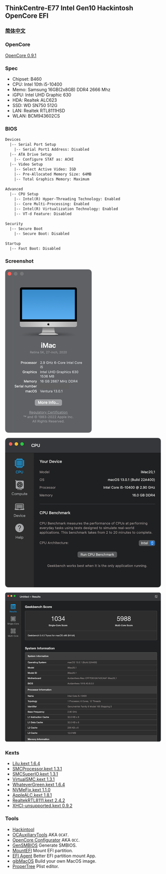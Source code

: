 ## ThinkCentre-E77 Intel Gen10 Hackintosh OpenCore EFI


### [简体中文](README.zh_CN.md)


### OpenCore

[OpenCore 0.9.1](https://github.com/acidanthera/OpenCorePkg)


### Spec

- Chipset: B460
- CPU: Intel 10th i5-10400
- Memo: Samsung 16GB(2x8GB) DDR4 2666 Mhz
- iGPU: Intel UHD Graphic 630
- HDA: Realtek ALC623
- SSD: WD SN750 512G
- LAN: Realtek RTL8111HSD
- WLAN: BCM943602CS


### BIOS

```
Devices
  |-- Serial Port Setup
    |-- Serial Port1 Address: Disabled
  |-- ATA Drive Setup
    |-- Configure STAT as: ACHI
  |-- Video Setup
    |-- Select Active Video: IGD
    |-- Pre-Allocated Memory Size: 64MB
    |-- Total Graphics Memory: Maximum

Advanced
  |-- CPU Setup
    |-- Intel(R) Hyper-Threading Technology: Enabled
    |-- Core Multi-Processing: Enabled
    |-- Intel(R) Virtualization Technology: Enabled
    |-- VT-d Feature: Disabled

Security
  |-- Secure Boot
    |-- Secure Boot: Disabled

Startup
  |-- Fast Boot: Disabled
```


### Screenshot

![macOS Ventura](Screenshot/about.png)

![Info](Screenshot/info.png)

![Geekbench 5](Screenshot/geekbench5.png)


### Kexts

- [Lilu.kext 1.6.4](https://github.com/acidanthera/Lilu)
- [SMCProcessor.kext 1.3.1](https://github.com/acidanthera/VirtualSMC)
- [SMCSuperIO.kext 1.3.1](https://github.com/acidanthera/VirtualSMC)
- [VirtualSMC.kext 1.3.1](https://github.com/acidanthera/VirtualSMC)
- [WhateverGreen.kext 1.6.4](https://github.com/acidanthera/WhateverGreen)
- [NVMeFix.kext 1.1.0](https://github.com/acidanthera/NVMeFix)
- [AppleALC.kext 1.8.1](https://github.com/acidanthera/AppleALC)
- [RealtekRTL8111.kext 2.4.2](https://github.com/Mieze/RTL8111_driver_for_OS_X)
- [XHCI-unsupported.kext 0.9.2](https://github.com/hackintosh-efi/XHCI-unsupported)


### Tools

- [Hackintool](https://github.com/headkaze/Hackintool) 
- [OCAuxiliaryTools](https://github.com/ic005k/OCAuxiliaryTools) AKA `OCAT`.
- [OpenCore Configurator](https://mackie100projects.altervista.org/opencore-configurator/) AKA `OCC`.
- [GenSMBIOS](https://github.com/corpnewt/GenSMBIOS) Generate SMBIOS.
- [MountEFI](https://github.com/corpnewt/MountEFI) Mount EFI partition.
- [EFI Agent](https://github.com/headkaze/EFI-Agent) Better EFI partition mount App.
- [gibMacOS](https://github.com/corpnewt/gibMacOS) Build your own MacOS image.
- [ProperTree](https://github.com/corpnewt/ProperTree) Plist editor.
